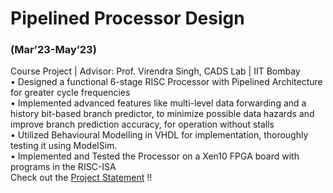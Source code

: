 # Pipelined Processor Design <br>
### (Mar’23-May’23) <br>
Course Project | Advisor: Prof. Virendra Singh, CADS Lab | IIT Bombay<br>
• Designed a functional 6-stage RISC Processor with Pipelined Architecture for greater cycle frequencies<br>
• Implemented advanced features like multi-level data forwarding and a history bit-based branch predictor,
to minimize possible data hazards and improve branch prediction accuracy, for operation without stalls<br>
• Utilized Behavioural Modelling in VHDL for implementation, thoroughly testing it using ModelSim.<br>
• Implemented and Tested the Processor on a Xen10 FPGA board with programs in the RISC-ISA<br>
Check out the [Project Statement](pipelined_risc_statement.pdf) !!<br>
